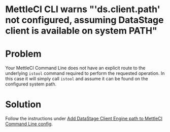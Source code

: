 # MettleCI CLI warns "'ds.client.path' not configured, assuming DataStage client is available on system PATH"

# Problem

Your MettleCI Command Line does not have an explicit route to the underlying `istool` command required to perform the requested operation. In this case it will simply call `istool` and assume it can be found on the configured system path.

# Solution

Follow the instructions under [Add DataStage Client Engine path to MettleCI Command Line config](https://datamigrators.atlassian.net/wiki/spaces/MCIDOC/pages/488833077/Installing+MettleCI+CLI+on+Windows#Add-DataStage-Client%2FEngine-path-to-MettleCI-Command-Line-config).